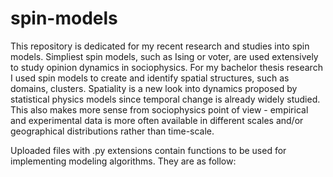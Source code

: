 # spin-models

This repository is dedicated for my recent research and studies into spin models. Simpliest spin models, such as Ising or voter, are used extensively to study opinion dynamics in sociophysics. For my bachelor thesis research I used spin models to create and identify spatial structures, such as domains, clusters. Spatiality is a new look into dynamics proposed by statistical physics models since temporal change is already widely studied. This also makes more sense from sociophysics point of view - empirical and experimental data is more often available in different scales and/or geographical distributions rather than time-scale.

Uploaded files with .py extensions contain functions to be used for implementing modeling algorithms. They are as follow:
